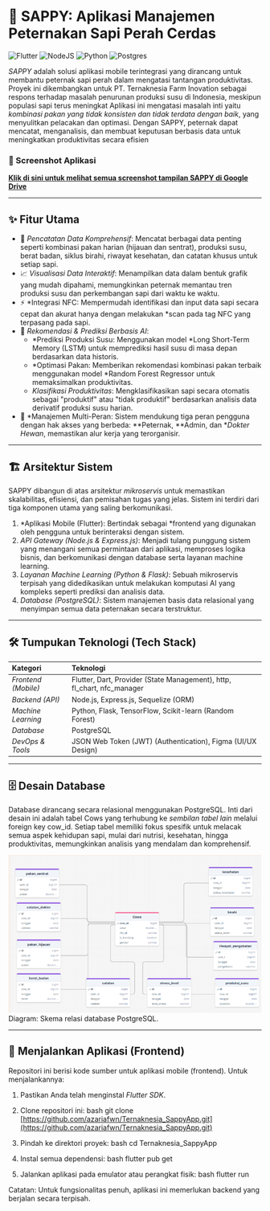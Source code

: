 # 🐄 SAPPY: Aplikasi Manajemen Peternakan Sapi Perah Cerdas

![Flutter](https://img.shields.io/badge/Flutter-%2302569B.svg?style=for-the-badge&logo=Flutter&logoColor=white) ![NodeJS](https://img.shields.io/badge/node.js-6DA55F?style=for-the-badge&logo=node.js&logoColor=white) ![Python](https://img.shields.io/badge/python-3670A0?style=for-the-badge&logo=python&logoColor=white) ![Postgres](https://img.shields.io/badge/postgres-%23316192.svg?style=for-the-badge&logo=postgresql&logoColor=white)

*SAPPY* adalah solusi aplikasi mobile terintegrasi yang dirancang untuk membantu peternak sapi perah dalam mengatasi tantangan produktivitas. Proyek ini dikembangkan untuk PT. Ternaknesia Farm Inovation sebagai respons terhadap masalah penurunan produksi susu di Indonesia, meskipun populasi sapi terus meningkat
Aplikasi ini mengatasi masalah inti yaitu *kombinasi pakan yang tidak konsisten dan tidak terdata dengan baik*, yang menyulitkan pelacakan dan optimasi. Dengan SAPPY, peternak dapat mencatat, menganalisis, dan membuat keputusan berbasis data untuk meningkatkan produktivitas secara efisien

### 📸 Screenshot Aplikasi
**[Klik di sini untuk melihat semua screenshot tampilan SAPPY di Google Drive](https://drive.google.com/drive/folders/1jNvKQG37QSaG-i31tW7tiEuSXNqcjif3?usp=sharing)**

---

## ✨ Fitur Utama

* 📱 *Pencatatan Data Komprehensif*: Mencatat berbagai data penting seperti kombinasi pakan harian (hijauan dan sentrat), produksi susu, berat badan, siklus birahi, riwayat kesehatan, dan catatan khusus untuk setiap sapi.
* 📈 *Visualisasi Data Interaktif*: Menampilkan data dalam bentuk grafik yang mudah dipahami, memungkinkan peternak memantau tren produksi susu dan perkembangan sapi dari waktu ke waktu.
* ⚡ *Integrasi NFC: Mempermudah identifikasi dan input data sapi secara cepat dan akurat hanya dengan melakukan *scan pada tag NFC yang terpasang pada sapi.
* 🧠 *Rekomendasi & Prediksi Berbasis AI*:
    * *Prediksi Produksi Susu: Menggunakan model *Long Short-Term Memory (LSTM) untuk memprediksi hasil susu di masa depan berdasarkan data historis.
    * *Optimasi Pakan: Memberikan rekomendasi kombinasi pakan terbaik menggunakan model *Random Forest Regressor untuk memaksimalkan produktivitas.
    * *Klasifikasi Produktivitas*: Mengklasifikasikan sapi secara otomatis sebagai "produktif" atau "tidak produktif" berdasarkan analisis data derivatif produksi susu harian.
* 👥 *Manajemen Multi-Peran: Sistem mendukung tiga peran pengguna dengan hak akses yang berbeda: **Peternak, **Admin, dan **Dokter Hewan*, memastikan alur kerja yang terorganisir.

---

## 🏗 Arsitektur Sistem

SAPPY dibangun di atas arsitektur *mikroservis* untuk memastikan skalabilitas, efisiensi, dan pemisahan tugas yang jelas. Sistem ini terdiri dari tiga komponen utama yang saling berkomunikasi.

1.  *Aplikasi Mobile (Flutter): Bertindak sebagai *frontend yang digunakan oleh pengguna untuk berinteraksi dengan sistem.
2.  *API Gateway (Node.js & Express.js)*: Menjadi tulang punggung sistem yang menangani semua permintaan dari aplikasi, memproses logika bisnis, dan berkomunikasi dengan database serta layanan machine learning.
3.  *Layanan Machine Learning (Python & Flask)*: Sebuah mikroservis terpisah yang didedikasikan untuk melakukan komputasi AI yang kompleks seperti prediksi dan analisis data.
4.  *Database (PostgreSQL)*: Sistem manajemen basis data relasional yang menyimpan semua data peternakan secara terstruktur.

---

## 🛠 Tumpukan Teknologi (Tech Stack)

| Kategori | Teknologi |
| :--- | :--- |
| *Frontend (Mobile)* | Flutter, Dart, Provider (State Management), http, fl_chart, nfc_manager |
| *Backend (API)* | Node.js, Express.js, Sequelize (ORM) |
| *Machine Learning* | Python, Flask, TensorFlow, Scikit-learn (Random Forest) |
| *Database* | PostgreSQL |
| *DevOps & Tools* | JSON Web Token (JWT) (Authentication), Figma (UI/UX Design) |

---

## 🗄 Desain Database

Database dirancang secara relasional menggunakan PostgreSQL. Inti dari desain ini adalah tabel Cows yang terhubung ke *sembilan tabel lain* melalui foreign key cow_id. Setiap tabel memiliki fokus spesifik untuk melacak semua aspek kehidupan sapi, mulai dari nutrisi, kesehatan, hingga produktivitas, memungkinkan analisis yang mendalam dan komprehensif.


![Desain Database SAPPY](table-relasi.png)
Diagram: Skema relasi database PostgreSQL.

---

## 🚀 Menjalankan Aplikasi (Frontend)

Repositori ini berisi kode sumber untuk aplikasi mobile (frontend). Untuk menjalankannya:

1.  Pastikan Anda telah menginstal *Flutter SDK*.
2.  Clone repositori ini:
    bash
    git clone [https://github.com/azariafwn/Ternaknesia_SappyApp.git](https://github.com/azariafwn/Ternaknesia_SappyApp.git)
    
3.  Pindah ke direktori proyek:
    bash
    cd Ternaknesia_SappyApp
    
4.  Instal semua dependensi:
    bash
    flutter pub get
    
5.  Jalankan aplikasi pada emulator atau perangkat fisik:
    bash
    flutter run
    
Catatan: Untuk fungsionalitas penuh, aplikasi ini memerlukan backend yang berjalan secara terpisah.
